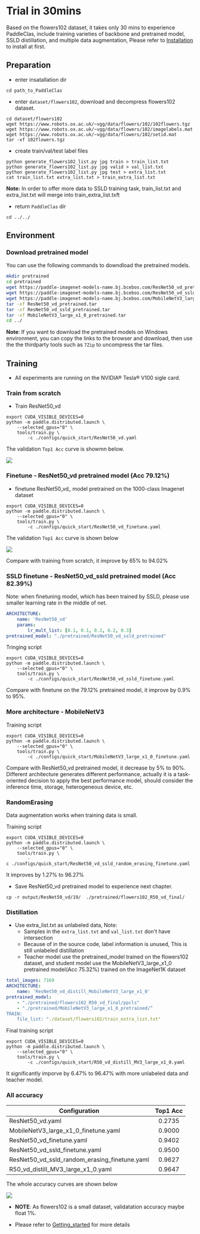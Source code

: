 # Trial in 30mins

Based on the flowers102 dataset, it takes only 30 mins to experience PaddleClas, include training varieties of backbone and pretrained model, SSLD distillation, and multiple data augmentation, Please refer to [Installation](install.md) to install at first.


## Preparation

* enter insatallation dir

```
cd path_to_PaddleClas
```

* enter `dataset/flowers102`, download and decompress flowers102 dataset.

```shell
cd dataset/flowers102
wget https://www.robots.ox.ac.uk/~vgg/data/flowers/102/102flowers.tgz
wget https://www.robots.ox.ac.uk/~vgg/data/flowers/102/imagelabels.mat
wget https://www.robots.ox.ac.uk/~vgg/data/flowers/102/setid.mat
tar -xf 102flowers.tgz
```

* create train/val/test label files

```shell
python generate_flowers102_list.py jpg train > train_list.txt
python generate_flowers102_list.py jpg valid > val_list.txt
python generate_flowers102_list.py jpg test > extra_list.txt
cat train_list.txt extra_list.txt > train_extra_list.txt
```

**Note:** In order to offer more data to SSLD training task, train_list.txt and extra_list.txt will merge into train_extra_list.txft

* return `PaddleClas` dir

```
cd ../../
```

## Environment

### Download pretrained model

You can use the following commands to downdload the pretrained models.

```bash
mkdir pretrained
cd pretrained
wget https://paddle-imagenet-models-name.bj.bcebos.com/ResNet50_vd_pretrained.tar
wget https://paddle-imagenet-models-name.bj.bcebos.com/ResNet50_vd_ssld_pretrained.tar
wget https://paddle-imagenet-models-name.bj.bcebos.com/MobileNetV3_large_x1_0_pretrained.tar
tar -xf ResNet50_vd_pretrained.tar
tar -xf ResNet50_vd_ssld_pretrained.tar
tar -xf MobileNetV3_large_x1_0_pretrained.tar
cd ../
```

**Note**: If you want to download the pretrained models on Windows environment, you can copy the links to the browser and download, then use the the thirdparty tools such as `7Zip` to uncompress the tar files.


## Training

* All experiments are running on the NVIDIA® Tesla® V100 sigle card.

### Train from scratch

* Train ResNet50_vd

```shell
export CUDA_VISIBLE_DEVICES=0
python -m paddle.distributed.launch \
    --selected_gpus="0" \
    tools/train.py \
        -c ./configs/quick_start/ResNet50_vd.yaml

```

The validation `Top1 Acc` curve is showmn below.

![](../../images/quick_start/r50_vd_acc.png)


### Finetune - ResNet50_vd pretrained model (Acc 79.12\%)

* finetune ResNet50_vd_ model pretrained on the 1000-class Imagenet dataset

```shell
export CUDA_VISIBLE_DEVICES=0
python -m paddle.distributed.launch \
    --selected_gpus="0" \
    tools/train.py \
        -c ./configs/quick_start/ResNet50_vd_finetune.yaml

```

The validation `Top1 Acc` curve is shown below

![](../../images/quick_start/r50_vd_pretrained_acc.png)

Compare with training from scratch, it improve by 65\% to 94.02\%


### SSLD finetune - ResNet50_vd_ssld pretrained model (Acc 82.39\%)

Note: when finetuning model, which has been trained by SSLD, please use smaller learning rate in the middle of net.

```yaml
ARCHITECTURE:
    name: 'ResNet50_vd'
    params:
        lr_mult_list: [0.1, 0.1, 0.2, 0.2, 0.3]
pretrained_model: "./pretrained/ResNet50_vd_ssld_pretrained"
```

Tringing script

```shell
export CUDA_VISIBLE_DEVICES=0
python -m paddle.distributed.launch \
    --selected_gpus="0" \
    tools/train.py \
        -c ./configs/quick_start/ResNet50_vd_ssld_finetune.yaml
```

Compare with finetune on the 79.12% pretrained model, it improve by 0.9% to 95%.


### More architecture - MobileNetV3

Training script

```shell
export CUDA_VISIBLE_DEVICES=0
python -m paddle.distributed.launch \
    --selected_gpus="0" \
    tools/train.py \
        -c ./configs/quick_start/MobileNetV3_large_x1_0_finetune.yaml
```

Compare with ResNet50_vd pretrained model, it decrease by 5% to 90%. Different architecture generates different performance, actually it is a task-oriented decision to apply the best performance model, should consider the inference time, storage, heterogeneous device, etc.


### RandomErasing

Data augmentation works when training data is small.

Training script

```shell
export CUDA_VISIBLE_DEVICES=0
python -m paddle.distributed.launch \
    --selected_gpus="0" \
    tools/train.py \
        -c ./configs/quick_start/ResNet50_vd_ssld_random_erasing_finetune.yaml
```

It improves by 1.27\% to 96.27\%

* Save ResNet50_vd pretrained model to experience next chapter.

```shell
cp -r output/ResNet50_vd/19/  ./pretrained/flowers102_R50_vd_final/
```

### Distillation

* Use extra_list.txt as unlabeled data, Note:
    * Samples in the `extra_list.txt` and `val_list.txt` don't have intersection
    * Because of in the source code, label information is unused, This is still unlabeled distillation
    * Teacher model use the pretrained_model trained on the flowers102 dataset, and student model use the MobileNetV3_large_x1_0 pretrained model(Acc 75.32\%) trained on the ImageNet1K dataset


```yaml
total_images: 7169
ARCHITECTURE:
    name: 'ResNet50_vd_distill_MobileNetV3_large_x1_0'
pretrained_model:
    - "./pretrained/flowers102_R50_vd_final/ppcls"
    - "./pretrained/MobileNetV3_large_x1_0_pretrained/”
TRAIN:
    file_list: "./dataset/flowers102/train_extra_list.txt"
```

Final training script

```shell
export CUDA_VISIBLE_DEVICES=0
python -m paddle.distributed.launch \
    --selected_gpus="0" \
    tools/train.py \
        -c ./configs/quick_start/R50_vd_distill_MV3_large_x1_0.yaml
```

It significantly imporve by 6.47% to 96.47% with more unlabeled data and teacher model.

### All accuracy


|Configuration | Top1 Acc |
|- |:-: |
| ResNet50_vd.yaml | 0.2735 |
| MobileNetV3_large_x1_0_finetune.yaml | 0.9000 |
| ResNet50_vd_finetune.yaml | 0.9402 |
| ResNet50_vd_ssld_finetune.yaml | 0.9500 |
| ResNet50_vd_ssld_random_erasing_finetune.yaml | 0.9627 |
| R50_vd_distill_MV3_large_x1_0.yaml | 0.9647 |


The whole accuracy curves are shown below


![](../../images/quick_start/all_acc.png)



* **NOTE**: As flowers102 is a small dataset, validatation accuracy maybe float 1%.

* Please refer to [Getting_started](./getting_started) for more details
